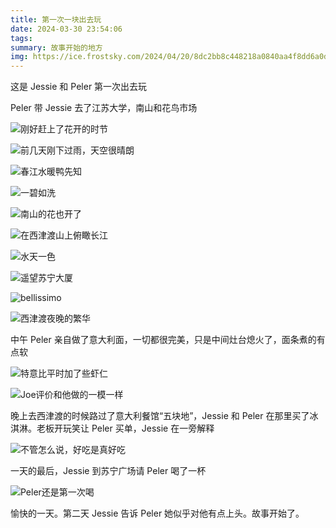 ```yaml
---
title: 第一次一块出去玩
date: 2024-03-30 23:54:06
tags:
summary: 故事开始的地方
img: https://ice.frostsky.com/2024/04/20/8dc2bb8c448218a0840aa4f8dd6a0d1d.jpeg
---
```

这是 Jessie 和 Peler 第一次出去玩

Peler 带 Jessie 去了江苏大学，南山和花鸟市场

![刚好赶上了花开的时节](https://ice.frostsky.com/2024/04/20/faafb2dd4652dc9d4026c6452845c56b.jpeg)

![前几天刚下过雨，天空很晴朗](https://ice.frostsky.com/2024/04/20/edc0cd21f6435ab8a87762faf0c49ed6.jpeg)

![春江水暖鸭先知](https://ice.frostsky.com/2024/04/20/9601646b8a4dda272f55c09b1fa66e98.jpeg)

![一碧如洗](https://ice.frostsky.com/2024/04/20/af26bf2acd4f8942b832574cd7ac4afb.jpeg)

![南山的花也开了](https://ice.frostsky.com/2024/04/20/a5919d345faa3658baf69053bfed8dfe.jpeg)


![在西津渡山上俯瞰长江](https://ice.frostsky.com/2024/04/20/a1362f6d7eacdc873cdebaa4c36b7b22.jpeg)

![水天一色](https://ice.frostsky.com/2024/04/20/7d3d3d041bbb2074030a599247a28369.jpeg)

![遥望苏宁大厦](https://ice.frostsky.com/2024/04/20/7b9a7c1c02e5d4601e805e5306a13e25.jpeg)

![bellissimo](https://ice.frostsky.com/2024/04/20/1d68a5795e2000a3f1c8ae3296c418a9.jpeg)

![西津渡夜晚的繁华](https://ice.frostsky.com/2024/04/20/40566e230992026b574736ee480e7a94.jpeg)

中午 Peler 亲自做了意大利面，一切都很完美，只是中间灶台熄火了，面条煮的有点软

![特意比平时加了些虾仁](https://ice.frostsky.com/2024/04/20/a3e6b5bc245b9845d4073f40bb171744.jpeg)

![Joe评价和他做的一模一样](https://ice.frostsky.com/2024/04/20/ca6c3e948d3dbdb7f8f0c97e50219f4e.jpeg)

晚上去西津渡的时候路过了意大利餐馆“五块地”，Jessie 和 Peler 在那里买了冰淇淋。老板开玩笑让 Peler 买单，Jessie 在一旁解释

![不管怎么说，好吃是真好吃](https://ice.frostsky.com/2024/04/20/8dc2bb8c448218a0840aa4f8dd6a0d1d.jpeg)

一天的最后，Jessie 到苏宁广场请 Peler 喝了一杯

![Peler还是第一次喝](https://ice.frostsky.com/2024/04/20/51a6cbb9224f63488f3b4dbfc792f50a.jpeg)

愉快的一天。第二天 Jessie 告诉 Peler 她似乎对他有点上头。故事开始了。